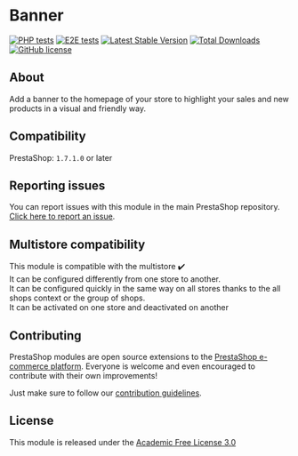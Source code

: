 # Banner

[![PHP tests](https://github.com/PrestaShop/ps_banner/actions/workflows/php.yml/badge.svg)](https://github.com/PrestaShop/ps_banner/actions/workflows/php.yml)
[![E2E tests](https://github.com/PrestaShop/ps_banner/actions/workflows/e2eTests.yml/badge.svg)](https://github.com/PrestaShop/ps_banner/actions/workflows/e2eTests.yml)
[![Latest Stable Version](https://poser.pugx.org/PrestaShop/ps_banner/v)](//packagist.org/packages/PrestaShop/ps_banner)
[![Total Downloads](https://poser.pugx.org/PrestaShop/ps_banner/downloads)](//packagist.org/packages/PrestaShop/ps_banner)
[![GitHub license](https://img.shields.io/github/license/PrestaShop/ps_banner)](https://github.com/PrestaShop/ps_banner/LICENSE.md)

## About

Add a banner to the homepage of your store to highlight your sales and new products in a visual and friendly way.

## Compatibility

PrestaShop: `1.7.1.0` or later

## Reporting issues

You can report issues with this module in the main PrestaShop repository. [Click here to report an issue][report-issue]. 

## Multistore compatibility

This module is compatible with the multistore :heavy_check_mark: <br/>
It can be configured differently from one store to another.<br/>
It can be configured quickly in the same way on all stores thanks to the all shops context or the group of shops.<br/>
It can be activated on one store and deactivated on another

## Contributing

PrestaShop modules are open source extensions to the [PrestaShop e-commerce platform][prestashop]. Everyone is welcome and even encouraged to contribute with their own improvements!

Just make sure to follow our [contribution guidelines][contribution-guidelines].

## License

This module is released under the [Academic Free License 3.0][AFL-3.0] 

[report-issue]: https://github.com/PrestaShop/PrestaShop/issues/new/choose
[prestashop]: https://www.prestashop-project.org/
[contribution-guidelines]: https://devdocs.prestashop-project.org/8/contribute/contribution-guidelines/project-modules/
[AFL-3.0]: https://opensource.org/licenses/AFL-3.0
